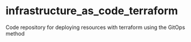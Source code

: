 # infrastructure_as_code_terraform
Code repository for deploying resources with terraform using the GitOps method
